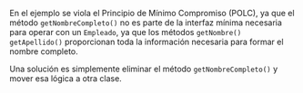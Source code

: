En el ejemplo se viola el Principio de Mínimo Compromiso (POLC), ya que el
método `getNombreCompleto()` no es parte de la interfaz mínima necesaria
para operar con un `Empleado`, ya que los métodos `getNombre()`
`getApellido()` proporcionan toda la información necesaria para formar el
nombre completo.

Una solución es simplemente eliminar el método `getNombreCompleto()` y mover
esa lógica a otra clase.

